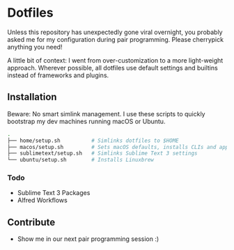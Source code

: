 # Dotfiles
Unless this repository has unexpectedly gone viral overnight, you probably asked me for my configuration during pair programming. Please cherrypick anything you need!

A little bit of context: I went from over-customization to a more light-weight approach. Wherever possible, all dotfiles use default settings and builtins instead of frameworks and plugins.

## Installation
Beware: No smart simlink management. I use these scripts to quickly bootstrap my dev machines running macOS or Ubuntu.

```bash
.
├── home/setup.sh          # Simlinks dotfiles to $HOME
├── macos/setup.sh         # Sets macOS defaults, installs CLIs and apps from Brewfile
├── sublimetext/setup.sh   # Simlinks Sublime Text 3 settings
└── ubuntu/setup.sh        # Installs Linuxbrew
```

### Todo
- Sublime Text 3 Packages
- Alfred Workflows

## Contribute
- Show me in our next pair programming session :)
